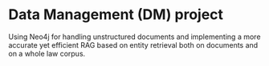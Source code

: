 # Data Management (DM) project
Using Neo4j for handling unstructured documents and implementing a more accurate yet efficient RAG based on entity retrieval both on documents and on a whole law corpus.
